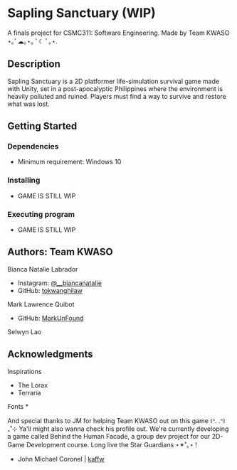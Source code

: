 # Sapling Sanctuary (WIP)

A finals project for CSMC311: Software Engineering. Made by Team KWASO ⋆｡ﾟ☁︎｡⋆｡ ﾟ☾ ﾟ｡⋆.

## Description

Sapling Sanctuary is a 2D platformer life-simulation survival game made with Unity, set in a post-apocalyptic Philippines where the environment is heavily polluted and ruined. Players must find a way to survive and restore what was lost.

## Getting Started

### Dependencies

* Minimum requirement: Windows 10

### Installing

* GAME IS STILL WIP

### Executing program

* GAME IS STILL WIP

## Authors: Team KWASO

Bianca Natalie Labrador 
* Instagram: [@__biancanatalie](https://www.instagram.com/__biancanatalie)
* GitHub: [tokwanghilaw](https://github.com/tokwanghilaw)

Mark Lawrence Quibot
* GitHub: [MarkUnFound](https://github.com/MarkUnFound)

Selwyn Lao

## Acknowledgments

Inspirations
* The Lorax
* Terraria

Fonts
* 

And special thanks to JM for helping Team KWASO out on this game ꒰ᐢ. .ᐢ꒱₊˚⊹
Ya'll might also wanna check his profile out. We're currently developing a game called Behind the Human Facade, a group dev project for our 2D-Game Development course.
Long live the Star Guardians ⋆✴︎˚｡⋆ !
* John Michael Coronel | [kaffw](https://github.com/kaffw)
